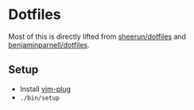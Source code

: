 Dotfiles
========

Most of this is directly lifted from [sheerun/dotfiles](https://github.com/sheerun/dotfiles) and [benjaminparnell/dotfiles](https://github.com/benjaminparnell/dotfiles).

Setup
-----

* Install [vim-plug](https://github.com/junegunn/vim-plug)
* `./bin/setup`
